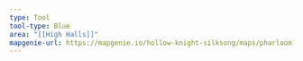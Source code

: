 ```yaml
---
type: Tool
tool-type: Blue
area: "[[High Halls]]"
mapgenie-url: https://mapgenie.io/hollow-knight-silksong/maps/pharloom?locationIds=479254
---
```

